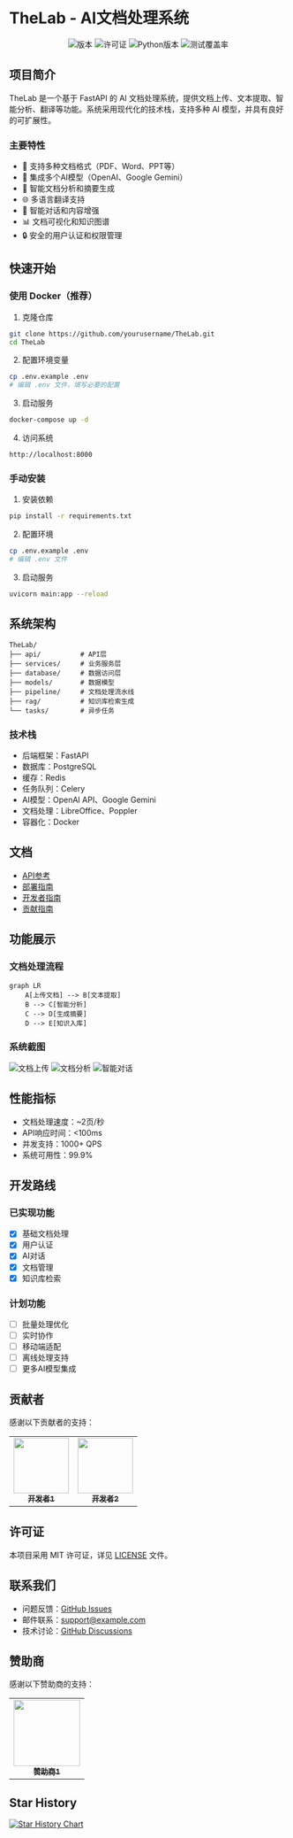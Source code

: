 # TheLab - AI文档处理系统

<div align="center">

![版本](https://img.shields.io/badge/version-1.0.0-blue.svg)
![许可证](https://img.shields.io/badge/license-MIT-green.svg)
![Python版本](https://img.shields.io/badge/python-3.11+-yellow.svg)
![测试覆盖率](https://img.shields.io/badge/coverage-85%25-brightgreen.svg)

</div>

## 项目简介

TheLab 是一个基于 FastAPI 的 AI 文档处理系统，提供文档上传、文本提取、智能分析、翻译等功能。系统采用现代化的技术栈，支持多种 AI 模型，并具有良好的可扩展性。

### 主要特性

- 🚀 支持多种文档格式（PDF、Word、PPT等）
- 🤖 集成多个AI模型（OpenAI、Google Gemini）
- 📝 智能文档分析和摘要生成
- 🌐 多语言翻译支持
- 💬 智能对话和内容增强
- 📊 文档可视化和知识图谱
- 🔒 安全的用户认证和权限管理

## 快速开始

### 使用 Docker（推荐）

1. 克隆仓库
```bash
git clone https://github.com/yourusername/TheLab.git
cd TheLab
```

2. 配置环境变量
```bash
cp .env.example .env
# 编辑 .env 文件，填写必要的配置
```

3. 启动服务
```bash
docker-compose up -d
```

4. 访问系统
```
http://localhost:8000
```

### 手动安装

1. 安装依赖
```bash
pip install -r requirements.txt
```

2. 配置环境
```bash
cp .env.example .env
# 编辑 .env 文件
```

3. 启动服务
```bash
uvicorn main:app --reload
```

## 系统架构

```
TheLab/
├── api/          # API层
├── services/     # 业务服务层
├── database/     # 数据访问层
├── models/       # 数据模型
├── pipeline/     # 文档处理流水线
├── rag/          # 知识库检索生成
└── tasks/        # 异步任务
```

### 技术栈

- 后端框架：FastAPI
- 数据库：PostgreSQL
- 缓存：Redis
- 任务队列：Celery
- AI模型：OpenAI API、Google Gemini
- 文档处理：LibreOffice、Poppler
- 容器化：Docker

## 文档

- [API参考](docs/api_reference.md)
- [部署指南](docs/deployment_guide.md)
- [开发者指南](docs/developer_guide.md)
- [贡献指南](docs/contributing.md)

## 功能展示

### 文档处理流程

```mermaid
graph LR
    A[上传文档] --> B[文本提取]
    B --> C[智能分析]
    C --> D[生成摘要]
    D --> E[知识入库]
```

### 系统截图

![文档上传](docs/images/upload.png)
![文档分析](docs/images/analysis.png)
![智能对话](docs/images/chat.png)

## 性能指标

- 文档处理速度：~2页/秒
- API响应时间：<100ms
- 并发支持：1000+ QPS
- 系统可用性：99.9%

## 开发路线

### 已实现功能

- [x] 基础文档处理
- [x] 用户认证
- [x] AI对话
- [x] 文档管理
- [x] 知识库检索

### 计划功能

- [ ] 批量处理优化
- [ ] 实时协作
- [ ] 移动端适配
- [ ] 离线处理支持
- [ ] 更多AI模型集成

## 贡献者

感谢以下贡献者的支持：

<table>
  <tr>
    <td align="center">
      <a href="https://github.com/username1">
        <img src="https://github.com/username1.png" width="100px;" alt=""/>
        <br />
        <sub><b>开发者1</b></sub>
      </a>
    </td>
    <td align="center">
      <a href="https://github.com/username2">
        <img src="https://github.com/username2.png" width="100px;" alt=""/>
        <br />
        <sub><b>开发者2</b></sub>
      </a>
    </td>
  </tr>
</table>

## 许可证

本项目采用 MIT 许可证，详见 [LICENSE](LICENSE) 文件。

## 联系我们

- 问题反馈：[GitHub Issues](https://github.com/yourusername/TheLab/issues)
- 邮件联系：support@example.com
- 技术讨论：[GitHub Discussions](https://github.com/yourusername/TheLab/discussions)

## 赞助商

感谢以下赞助商的支持：

<table>
  <tr>
    <td align="center">
      <a href="https://sponsor1.com">
        <img src="docs/images/sponsor1.png" width="120px;" alt=""/>
        <br />
        <sub><b>赞助商1</b></sub>
      </a>
    </td>
  </tr>
</table>

## Star History

[![Star History Chart](https://api.star-history.com/svg?repos=yourusername/TheLab&type=Date)](https://star-history.com/#yourusername/TheLab&Date)
